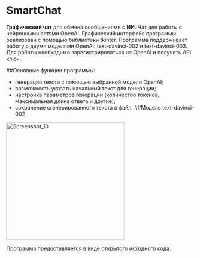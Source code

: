 # SmartChat

**Графический чат** для обмена сообщениями с **ИИ**.
Чат для работы с нейронными сетями OpenAI. Графический интерфейс программы реализован с помощью библиотеки tkinter. Программа поддерживает работу с двумя моделями OpenAI: text-davinci-002 и text-davinci-003. Для работы необходимо зарегистрироваться на OpenAI и получить API ключ.

##Основные функции программы:
- генерация текста с помощью выбранной модели OpenAI;
- возможность указать начальный текст для генерации;
- настройка параметров генерации (количество токенов, максимальная длина ответа и другие);
- сохранение сгенерированного текста в файл.
##Модель text-davinci-002
<img width="315" alt="Screenshot_10" src="https://user-images.githubusercontent.com/101829424/235366391-dd9eae74-6528-4480-9c31-6959f0ecb452.png">

Программа предоставляется в виде открытого исходного кода.
